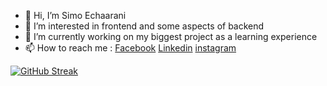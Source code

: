 - 👋 Hi, I’m Simo Echaarani
- 👀 I’m interested in frontend and some aspects of backend
- 🌱 I’m currently working on my biggest project as a learning experience 
- 📫 How to reach me :
  [Facebook](https://www.facebook.com/mohamed.echaarani/)
  [Linkedin](https://www.linkedin.com/in/mohamed-echaarani-01443b174/)
  [instagram](https://www.instagram.com/simo_echaarani/)

[![GitHub Streak](https://streak-stats.demolab.com?user=SiMoG97&theme=highcontrast&date_format=j%20M%5B%20Y%5D)](https://git.io/streak-stats)
<!---
SiMoG97/SiMoG97 is a ✨ special ✨ repository because its `README.md` (this file) appears on your GitHub profile.
You can click the Preview link to take a look at your changes.
--->
